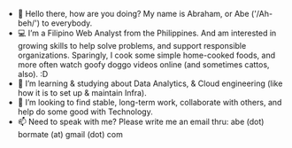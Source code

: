 - 👋  Hello there, how are you doing? My name is Abraham, or Abe ('/Ah-beh/') to everybody.
- 💻  I’m a Filipino Web Analyst from the Philippines. And am interested in growing skills to help solve problems, and support responsible organizations. Sparingly, I cook some simple home-cooked foods, and more often watch goofy doggo videos online (and sometimes cattos, also). :D
- 🌱  I’m learning & studying about Data Analytics, & Cloud engineering (like how it is to set up & maintain Infra).
- 💞️  I’m looking to find stable, long-term work, collaborate with others, and help do some good with Technology.
- 📫  Need to speak with me? Please write me an email thru: abe (dot) bormate (at) gmail (dot) com

<!---
abormate/abormate is a ✨ special ✨ repository because its `README.md` (this file) appears on your GitHub profile.
You can click the Preview link to take a look at your changes.
--->
